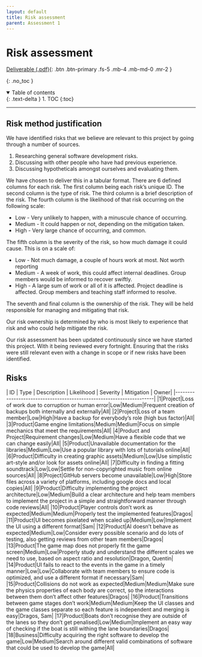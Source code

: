 ```yaml
---
layout: default
title: Risk assessment
parent: Assessment 1
---
```


# Risk assessment

[Deliverable (.pdf)](/assets/assessment1/deliverables/Risk1.pdf){: .btn .btn-primary .fs-5 .mb-4 .mb-md-0 .mr-2 }

{: .no_toc }

<details open markdown="block">
  <summary>
    Table of contents
  </summary>
  {: .text-delta }
1. TOC
{:toc}
</details>

---

## Risk method justification

We have identified risks that we believe are relevant to this project by going through a number of sources.
1. Researching general software development risks.
2. Discussing with other people who have had previous experience.
3. Discussing hypotheticals amongst ourselves and evaluating them.

We have chosen to deliver this in a tabular format. There are 6 defined columns for each risk. The first column being each risk’s unique ID. The second column is the type of risk. The third column is a brief description of the risk. The fourth column is the likelihood of that risk occurring on the following scale:
* Low - Very unlikely to happen, with a minuscule chance of occurring.
* Medium - It could happen or not, depending on the mitigation taken.
* High - Very large chance of occurring, and common.

The fifth column is the severity of the risk, so how much damage it could cause. This is on a scale of:
* Low - Not much damage, a couple of hours work at most. Not worth reporting
* Medium - A week of work, this could affect internal deadlines. Group members would be informed to recover swiftly.
* High - A large sum of work or all of it is affected. Project deadline is affected. Group members and teaching staff informed to resolve.

The seventh and final column is the ownership of the risk. They will be held responsible for managing and mitigating that risk.

Our risk ownership is determined by who is most likely to experience that risk and who could help mitigate the risk.

Our risk assessment has been updated continuously since we have started this project. With it being reviewed every fortnight. Ensuring that the risks were still relevant even with a change in scope or if new risks have been identified.

## Risks

| ID | Type | Description | Likelihood | Severity | Mitigation | Owner|
|---------------------------------------------------------------------|
|1|Project|Loss of work due to corruption or human error|Low|Medium|Frequent creation of backups both internally and externally|All|
|2|Project|Loss of a team member|Low|High|Have a backup for everybody’s role (high bus factor)|All|
|3|Product|Game engine limitations|Medium|Medium|Focus on simple mechanics that meet the requirements|All|
|4|Product and Project|Requirement changes|Low|Medium|Have a flexible code that we can change easily|All|
|5|Product|Unavailable documentation for the libraries|Medium|Low|Use a popular library with lots of tutorials online|All|
|6|Product|Difficulty in creating graphic assets|Medium|Low|Use simplistic art-style and/or look for assets online|All|
|7|Difficulty in finding a fitting soundtrack|Low|Low|Settle for non-copyrighted music from online sources|All|
|8|Project|GitHub servers become unavailable|Low|High|Store files across a variety of platforms, including google docs and local copies|All|
|9|Product|Difficulty implementing the project architecture|Low|Medium|Build a clear architecture and help team members to implement the project in a simple and straightforward manner through code reviews|All|
|10|Product|Player controls don’t work as expected|Medium|Medium|Properly test the implemented features|Dragos|
|11|Product|UI becomes pixelated when scaled up|Medium|Low|Implement the UI using a different format|Sam|
|12|Product|AI doesn’t behave as expected|Medium|Low|Consider every possible scenario and do lots of testing, also getting reviews from other team members|Dragos|
|13|Product|The game map does not properly fit the game screen|Medium|Low|Properly study and understand the different scales we need to use, based on aspect ratio and resolution|Dragon, Quentin|
|14|Product|UI fails to react to the events in the game in a timely manner|Low|Low|Collaborate with team members to ensure code is optimized, and use a different format if necessary|Sam|
|15|Product|Collisions do not work as expected|Medium|Medium|Make sure the physics properties of each body are correct, so the interactions between them don’t affect other features|Dragos|
|16|Product|Transitions between game stages don’t work|Medium|Medium|Keep the UI classes and the game classes separate so each feature is independent and merging is easy|Dragos, Sam|
|17|Product|Boats don’t recognise they are outside of the lanes so they don’t get penalised|Low|Medium|Implement an easy way of checking if the boat is still withing the lane boundaries|Dragos|
|18|Business|Difficulty acquiring the right software to develop the game|Low|Medium|Search around different valid combinations of software that could be used to develop the game|All|